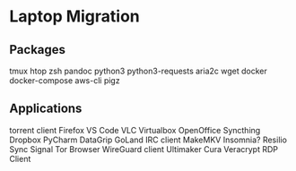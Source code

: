 # Laptop Migration

## Packages

tmux
htop
zsh
pandoc
python3
python3-requests
aria2c
wget
docker
docker-compose
aws-cli
pigz


## Applications

torrent client
Firefox
VS Code
VLC
Virtualbox
OpenOffice
Syncthing
Dropbox
PyCharm
DataGrip
GoLand
IRC client
MakeMKV
Insomnia?
Resilio Sync
Signal
Tor Browser
WireGuard client
Ultimaker Cura
Veracrypt
RDP Client
